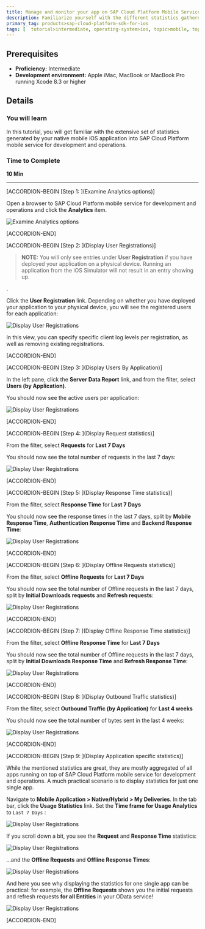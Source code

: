 ```yaml
---
title: Manage and monitor your app on SAP Cloud Platform Mobile Services
description: Familiarize yourself with the different statistics gathered from the mobile app which can be shown in SAP Cloud Platform mobile service for development and operations
primary_tag: products>sap-cloud-platform-sdk-for-ios
tags: [  tutorial>intermediate, operating-system>ios, topic>mobile, topic>odata, products>sap-cloud-platform, products>sap-cloud-platform-sdk-for-ios ]
---
```


## Prerequisites  
 - **Proficiency:** Intermediate
 - **Development environment:** Apple iMac, MacBook or MacBook Pro running Xcode 8.3 or higher
 <!-- - **Tutorials:** [Enable the app for Offline OData](https://www.sap.com/developer/tutorials/fiori-ios-scpms-deliveryapp-part6.html) -->


<!-- ## Next Steps
 - [Change log settings and examine application logs](https://www.sap.com/developer/tutorials/fiori-ios-scpms-deliveryapp-part7.html) -->

## Details
### You will learn  
In this tutorial, you will get familiar with the extensive set of statistics generated by your native mobile iOS application into SAP Cloud Platform mobile service for development and operations.

### Time to Complete
**10 Min**

---

[ACCORDION-BEGIN [Step 1: ](Examine Analytics options)]

Open a browser to SAP Cloud Platform mobile service for development and operations and click the **Analytics** item.

![Examine Analytics options](fiori-ios-scpms-deliveryapp-part7-08.png)


[ACCORDION-END]

[ACCORDION-BEGIN [Step 2: ](Display User Registrations)]

> **NOTE:** You will only see entries under **User Registration** if you have deployed your application on a physical device. Running an application from the iOS Simulator will not result in an entry showing up.

.

Click the **User Registration** link. Depending on whether you have deployed your application to your physical device, you will see the registered users for each application:

![Display User Registrations](fiori-ios-scpms-deliveryapp-part7-01.png)

In this view, you can specify specific client log levels per registration, as well as removing existing registrations.


[ACCORDION-END]


[ACCORDION-BEGIN [Step 3: ](Display Users By Application)]

In the left pane, click the **Server Data Report** link, and from the filter, select **Users (by Application)**.

You should now see the active users per application:

![Display User Registrations](fiori-ios-scpms-deliveryapp-part7-02.png)


[ACCORDION-END]

[ACCORDION-BEGIN [Step 4: ](Display Request statistics)]

From the filter, select **Requests** for **Last 7 Days**

You should now see the total number of requests in the last 7 days:

![Display User Registrations](fiori-ios-scpms-deliveryapp-part7-03.png)


[ACCORDION-END]

[ACCORDION-BEGIN [Step 5: ](Display Response Time statistics)]

From the filter, select **Response Time** for **Last 7 Days**

You should now see the response times in the last 7 days, split by **Mobile Response Time**, **Authentication Response Time** and **Backend Response Time**:

![Display User Registrations](fiori-ios-scpms-deliveryapp-part7-04.png)


[ACCORDION-END]

[ACCORDION-BEGIN [Step 6: ](Display Offline Requests statistics)]

From the filter, select **Offline Requests** for **Last 7 Days**

You should now see the total number of Offline requests in the last 7 days, split by **Initial Downloads requests** and **Refresh requests**:

![Display User Registrations](fiori-ios-scpms-deliveryapp-part7-05.png)


[ACCORDION-END]

[ACCORDION-BEGIN [Step 7: ](Display Offline Response Time statistics)]

From the filter, select **Offline Response Time** for **Last 7 Days**

You should now see the total number of Offline requests in the last 7 days, split by **Initial Downloads Response Time** and **Refresh Response Time**:

![Display User Registrations](fiori-ios-scpms-deliveryapp-part7-06.png)


[ACCORDION-END]

[ACCORDION-BEGIN [Step 8: ](Display Outbound Traffic statistics)]

From the filter, select **Outbound Traffic (by Application)** for **Last 4 weeks**

You should now see the total number of bytes sent in the last 4 weeks:

![Display User Registrations](fiori-ios-scpms-deliveryapp-part7-07.png)


[ACCORDION-END]

[ACCORDION-BEGIN [Step 9: ](Display Application specific statistics)]

While the mentioned statistics are great, they are mostly aggregated of all apps running on top of SAP Cloud Platform mobile service for development and operations. A much practical scenario is to display statistics for just one single app.

Navigate to **Mobile Application > Native/Hybrid > My Deliveries**. In the tab bar, click the **Usage Statistics** link. Set the **Time frame for Usage Analytics** to `Last 7 Days` :

![Display User Registrations](fiori-ios-scpms-deliveryapp-part7-09.png)

If you scroll down a bit, you see the **Request** and **Response Time** statistics:

![Display User Registrations](fiori-ios-scpms-deliveryapp-part7-10.png)

...and the **Offline Requests** and **Offline Response Times**:

![Display User Registrations](fiori-ios-scpms-deliveryapp-part7-11.png)

And here you see why displaying the statistics for one single app can be practical: for example, the **Offline Requests** shows you the initial requests and refresh requests **for all Entities** in your OData service!

![Display User Registrations](fiori-ios-scpms-deliveryapp-part7-12.png)



[ACCORDION-END]


<!-- ## Next Steps
 - [Change log settings and examine application logs](https://www.sap.com/developer/tutorials/fiori-ios-scpms-deliveryapp-part7.html) -->
